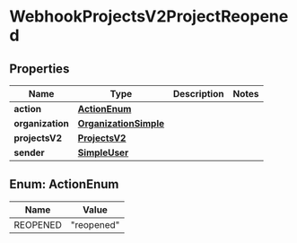 

# WebhookProjectsV2ProjectReopened


## Properties

| Name | Type | Description | Notes |
|------------ | ------------- | ------------- | -------------|
|**action** | [**ActionEnum**](#ActionEnum) |  |  |
|**organization** | [**OrganizationSimple**](OrganizationSimple.md) |  |  |
|**projectsV2** | [**ProjectsV2**](ProjectsV2.md) |  |  |
|**sender** | [**SimpleUser**](SimpleUser.md) |  |  |



## Enum: ActionEnum

| Name | Value |
|---- | -----|
| REOPENED | &quot;reopened&quot; |




